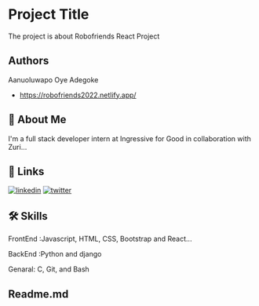 # Project Title

The project is about Robofriends React Project

## Authors
Aanuoluwapo Oye Adegoke
- https://robofriends2022.netlify.app/


## 🚀 About Me
I'm a full stack developer intern at Ingressive for Good in collaboration with Zuri...


## 🔗 Links

[![linkedin](https://www.linkedin.com/in/aanuoluwapo-adegoke-oyedele-36887a178/)](https://www.linkedin.com/)
[![twitter](https://twitter.com/OyeAdegoke)](https://twitter.com/)


## 🛠 Skills
FrontEnd :Javascript, HTML, CSS, Bootstrap and React...

BackEnd :Python and django

Genaral: C, Git, and Bash

## Readme.md



